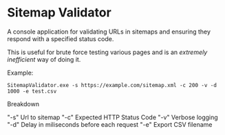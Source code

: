 # Sitemap Validator

A console application for validating URLs in sitemaps and ensuring they respond with a specified status code.

This is useful for brute force testing various pages and is an *extremely inefficient* way of doing it. 

Example:
```
SitemapValidator.exe -s https://example.com/sitemap.xml -c 200 -v -d 1000 -e test.csv
```

Breakdown

"-s" Url to sitemap
"-c" Expected HTTP Status Code
"-v" Verbose logging
"-d" Delay in miliseconds before each request
"-e" Export CSV filename 